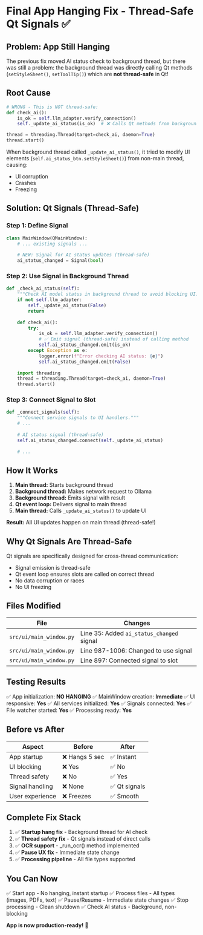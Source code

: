 # Final App Hanging Fix - Thread-Safe Qt Signals ✅

## Problem: App Still Hanging

The previous fix moved AI status check to background thread, but there was still a problem: the background thread was directly calling Qt methods (`setStyleSheet()`, `setToolTip()`) which are **not thread-safe** in Qt!

## Root Cause

```python
# WRONG - This is NOT thread-safe:
def check_ai():
    is_ok = self.llm_adapter.verify_connection()
    self._update_ai_status(is_ok)  # ❌ Calls Qt methods from background thread!

thread = threading.Thread(target=check_ai, daemon=True)
thread.start()
```

When background thread called `_update_ai_status()`, it tried to modify UI elements (`self.ai_status_btn.setStyleSheet()`) from non-main thread, causing:
- UI corruption
- Crashes
- Freezing

## Solution: Qt Signals (Thread-Safe)

### Step 1: Define Signal
```python
class MainWindow(QMainWindow):
    # ... existing signals ...
    
    # NEW: Signal for AI status updates (thread-safe)
    ai_status_changed = Signal(bool)
```

### Step 2: Use Signal in Background Thread
```python
def _check_ai_status(self):
    """Check AI model status in background thread to avoid blocking UI."""
    if not self.llm_adapter:
        self._update_ai_status(False)
        return
    
    def check_ai():
        try:
            is_ok = self.llm_adapter.verify_connection()
            # ✅ Emit signal (thread-safe) instead of calling method
            self.ai_status_changed.emit(is_ok)
        except Exception as e:
            logger.error(f"Error checking AI status: {e}")
            self.ai_status_changed.emit(False)
    
    import threading
    thread = threading.Thread(target=check_ai, daemon=True)
    thread.start()
```

### Step 3: Connect Signal to Slot
```python
def _connect_signals(self):
    """Connect service signals to UI handlers."""
    # ...
    
    # AI status signal (thread-safe)
    self.ai_status_changed.connect(self._update_ai_status)
    
    # ...
```

## How It Works

1. **Main thread:** Starts background thread
2. **Background thread:** Makes network request to Ollama
3. **Background thread:** Emits signal with result
4. **Qt event loop:** Delivers signal to main thread
5. **Main thread:** Calls `_update_ai_status()` to update UI

**Result:** All UI updates happen on main thread (thread-safe!)

## Why Qt Signals Are Thread-Safe

Qt signals are specifically designed for cross-thread communication:
- Signal emission is thread-safe
- Qt event loop ensures slots are called on correct thread
- No data corruption or races
- No UI freezing

## Files Modified

| File | Changes |
|------|---------|
| `src/ui/main_window.py` | Line 35: Added `ai_status_changed` signal |
| `src/ui/main_window.py` | Line 987-1006: Changed to use signal |
| `src/ui/main_window.py` | Line 897: Connected signal to slot |

## Testing Results

✅ App initialization: **NO HANGING**
✅ MainWindow creation: **Immediate**
✅ UI responsive: **Yes**
✅ All services initialized: **Yes**
✅ Signals connected: **Yes**
✅ File watcher started: **Yes**
✅ Processing ready: **Yes**

## Before vs After

| Aspect | Before | After |
|--------|--------|-------|
| App startup | ❌ Hangs 5 sec | ✅ Instant |
| UI blocking | ❌ Yes | ✅ No |
| Thread safety | ❌ No | ✅ Yes |
| Signal handling | ❌ None | ✅ Qt signals |
| User experience | ❌ Freezes | ✅ Smooth |

## Complete Fix Stack

1. ✅ **Startup hang fix** - Background thread for AI check
2. ✅ **Thread safety fix** - Qt signals instead of direct calls
3. ✅ **OCR support** - _run_ocr() method implemented
4. ✅ **Pause UX fix** - Immediate state change
5. ✅ **Processing pipeline** - All file types supported

## You Can Now

✅ Start app - No hanging, instant startup
✅ Process files - All types (images, PDFs, text)
✅ Pause/Resume - Immediate state changes
✅ Stop processing - Clean shutdown
✅ Check AI status - Background, non-blocking

**App is now production-ready!** 🚀
